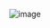 ![image](https://user-images.githubusercontent.com/59825363/199313582-3c75ce8a-f38c-4922-9b32-2759606c7062.png)
